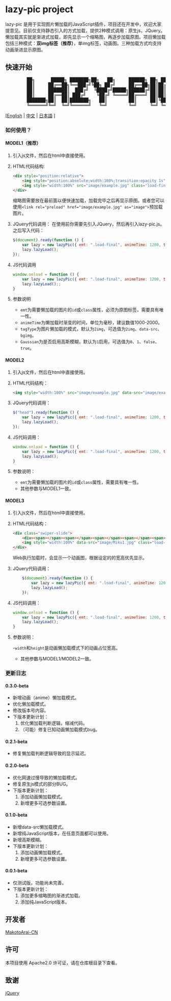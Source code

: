 # lazy-pic project

lazy-pic 是用于实现图片懒加载的JavaScript插件，项目还在开发中，欢迎大家提意见。目前仅支持静态引入的方式加载，提供2种模式调用：原生js，JQuery。懒加载其实就是渐进式加载，即先显示一个缩略图，再逐步加载原图。项目懒加载包括三种模式：**双img标签（推荐）**，单img标签，动画图。三种加载方式均支持动画渐进显示原图。

## 快速开始

<p align="center">
<pre>
        ██╗      █████╗ ███████╗██╗   ██╗     ██████╗ ██╗ ██████╗
        ██║     ██╔══██╗╚══███╔╝╚██╗ ██╔╝     ██╔══██╗██║██╔════╝
        ██║     ███████║  ███╔╝  ╚████╔╝█████╗██████╔╝██║██║
        ██║     ██╔══██║ ███╔╝    ╚██╔╝ ╚════╝██╔═══╝ ██║██║
        ███████╗██║  ██║███████╗   ██║        ██║     ██║╚██████╗
        ╚══════╝╚═╝  ╚═╝╚══════╝   ╚═╝        ╚═╝     ╚═╝ ╚═════╝
</pre>

</p>

<p align="center">

[[English](./doc/README_EN.md) | [中文](./README.md) | [日本語](./doc/README_JP.md) ]

</p>

### 如何使用？

#### MODEL1（推荐）

1. 引入js文件，然后在html中直接使用。
2. HTML代码结构:

    ```html
    <div style="position:relative">
        <img style="position:absolute;width:100%;transition:opacity 1s" src="image/example.webp" class="load-first">
        <img style="width:100%" src="image/example.jpg" class="load-final" loading="lazy">
    </div>
    ```

    缩略图需要放在最前面以便快速加载，加载完毕之后再显示原图。或者您可以使用`<link rel="preload" href="image/example.jpg" as="image">`预加载图片。

3. JQuery代码调用：
    在使用前你需要先引入JQuery，然后再引入lazy-pic.js。之后写入代码：

    ```javascript
    $(document).ready(function () {
        var lazy = new lazyPic({ emt: ".load-final", animeTime: 1200, tagType: "2img", Gaussian: 1 });
        lazy.lazyLoad();
    });
    ```

4. JS代码调用

    ```javascript
    window.onload = function () {
        var lazy = new lazyPic({ emt: ".load-final", animeTime: 1200, tagType: "2img", Gaussian: 1 });
        lazy.lazyLoad();;
    }
    ```

5. 参数说明

   - `emt`为需要懒加载的图片的`id`或`class`属性，必须为原图标签，需要具有唯一性。
   - `animeTime`为懒加载时渐变的时间，单位为毫秒，建议数值1000-2000。
   - `tagType`为图片懒加载的模式，默认为`2img`，可选值为`2img`、`data-src`、`bgimg`。
   - `Gaussian`为是否启用高斯模糊，默认为`1`启用，可选值为`0`、`1`、`false`、`true`。

#### MODEL2

1. 引入js文件，然后在html中直接使用。

2. HTML代码结构：

    ```html
    <img style="width:100%" src="image/example.jpg" data-src="image/example.jpg" class="load-final" loading="lazy">
    ```

3. JQuery代码调用：

    ```javascript
    $("head").ready(function () {
        var lazy = new lazyPic({ emt: ".load-final", animeTime: 1200, tagType: "data-src"});
        lazy.lazyLoad();
    });
    ```

4. JS代码调用：

    ```javascript
    window.onload = function () {
        var lazy = new lazyPic({ emt: ".load-final", animeTime: 1200, tagType: "data-src"});
        lazy.lazyLoad();
    }
    ```

5. 参数说明：
    - `emt`为需要懒加载的图片的`id`或`class`属性，需要具有唯一性。
    - 其他参数与MODEL1一致。

#### MODEL3

1. 引入js文件，然后在html中直接使用。

2. HTML代码结构：

    ```html
    <div class="swiper-slide">
        <div><span></span><span></span><span></span><span></span><span></span></div>
        <img style="width:100%" data-src="image/Miku1.jpg" class="load-final" loading="lazy">
    </div>
    ```

    Web执行加载时，会显示一个动画图，根据设定的的宽高优先显示。

3. JQuery代码调用：

    ```javascript
        $(document).ready(function () {
            var lazy = new lazyPic({ emt: ".load-final", animeTime: 1200, tagType: "anime",width:"100%", height:"500px"});
            lazy.lazyLoad();
        });
    ```

4. JS代码调用：

    ```javascript
    window.onload = function () {
        var lazy = new lazyPic({ emt: ".load-final", animeTime: 1200, tagType: "anime",width:"100%", height:"500px"});
        lazy.lazyLoad();
    }
    ```

5. 参数说明：

    -`width`和`height`是动画懒加载模式下的动画占位宽高。
    - 其他参数与MODEL1/MODEL2一致。

### 更新日志

#### 0.3.0-beta

- 新增动画（anime）懒加载模式。
- 优化懒加载模式。
- 修改版本号内容。
- 下版本更新计划：
    1. 优化懒加载判断逻辑，缩减代码。
    2. （可能）修复已知动画懒加载模式bug。

#### 0.2.1-beta

- 修复懒加载判断逻辑导致的显示延迟。

#### 0.2.0-beta

- 优化网速过慢导致的懒加载模式。
- 修复原生js模式的部分BUG。
- 下版本更新计划：
    1. 添加动画懒加载模式。
    2. 新增更多可选参数设置。

#### 0.1.0-beta

- 新增data-src懒加载模式。
- 新增纯JavaScript版本，在任意页面都可以使用。
- 新增高斯模糊。
- 下版本更新计划：
    1. 添加动画懒加载模式。
    2. 新增更多可选参数设置。

#### 0.0.1-beta

- 仅测试版，功能尚未完善。
- 下版本更新计划：
  1. 添加更多缩略图的渐进式加载。
  2. 添加纯JavaScript版本。

## 开发者

[MakotoArai-CN](https://github.com/MakotoArai-CN)

## 许可

本项目使用 Apache2.0 许可证，请在仓库根目录下查看。

## 致谢

[jQuery](https://jquery.com/)